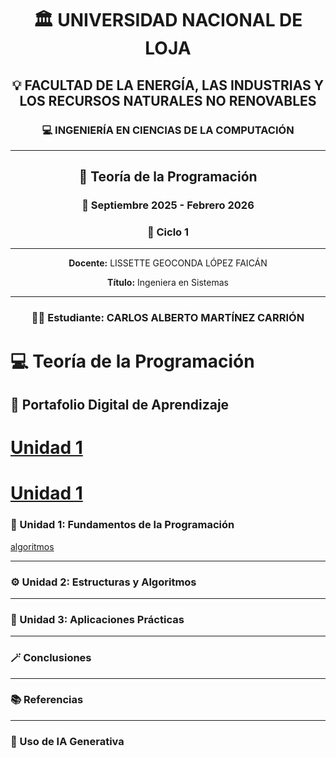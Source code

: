 <div align="center">

<h1>🏛️ UNIVERSIDAD NACIONAL DE LOJA</h1>
<h2>💡 FACULTAD DE LA ENERGÍA, LAS INDUSTRIAS Y LOS RECURSOS NATURALES NO RENOVABLES</h2>
<h3>💻 INGENIERÍA EN CIENCIAS DE LA COMPUTACIÓN</h3>

<hr>

<h2>📘 Teoría de la Programación</h2>
<h3>📅 Septiembre 2025 - Febrero 2026</h3>
<h3>🧩 Ciclo 1</h3>

<hr>


<p><b>Docente:</b> LISSETTE GEOCONDA LÓPEZ FAICÁN</p>
<p><b>Título:</b> Ingeniera en Sistemas</p>

<hr>

<h3>👨‍🎓 Estudiante: CARLOS ALBERTO MARTÍNEZ CARRIÓN</h3>

</div>










# 💻 Teoría de la Programación  
## 📁 Portafolio Digital de Aprendizaje  

# [Unidad 1](Uni.md)
# [Unidad 1](Unidades/Unidad1.md)

### 🧩 Unidad 1: Fundamentos de la Programación
[algoritmos](Unidad1.md)

---

### ⚙️ Unidad 2: Estructuras y Algoritmos  

---

### 🧠 Unidad 3: Aplicaciones Prácticas  

---

### 🪄 Conclusiones  

---

### 📚 Referencias  

---

### 🤖 Uso de IA Generativa  
